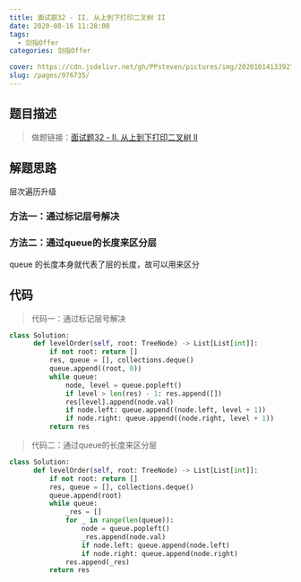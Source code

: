 ```yaml
---
title: 面试题32 - II. 从上到下打印二叉树 II
date: 2020-08-16 11:28:00
tags: 
  - 剑指Offer
categories: 剑指Offer

cover: https://cdn.jsdelivr.net/gh/PPsteven/pictures/img/20201014133927.png
slug: /pages/976735/
---
```


## 题目描述

> 做题链接：[面试题32 - II. 从上到下打印二叉树 II](https://leetcode-cn.com/problems/cong-shang-dao-xia-da-yin-er-cha-shu-ii-lcof/)
>

<!--more-->

## 解题思路

层次遍历升级

### 方法一：通过标记层号解决

### 方法二：通过queue的长度来区分层

queue 的长度本身就代表了层的长度，故可以用来区分

## 代码

> 代码一：通过标记层号解决

```python
class Solution:
      def levelOrder(self, root: TreeNode) -> List[List[int]]:
          if not root: return []
          res, queue = [], collections.deque()
          queue.append((root, 0))
          while queue:
              node, level = queue.popleft()
              if level > len(res) - 1: res.append([])
              res[level].append(node.val)
              if node.left: queue.append((node.left, level + 1))
              if node.right: queue.append((node.right, level + 1))
          return res
```



> 代码二：通过queue的长度来区分层

```python
class Solution:
      def levelOrder(self, root: TreeNode) -> List[List[int]]:
          if not root: return []
          res, queue = [], collections.deque()
          queue.append(root)
          while queue:
              _res = []
              for _ in range(len(queue)):
                  node = queue.popleft()
                  _res.append(node.val)
                  if node.left: queue.append(node.left)
                  if node.right: queue.append(node.right)
              res.append(_res)
          return res
```

